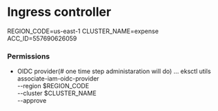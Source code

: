 # Ingress controller

REGION_CODE=us-east-1
CLUSTER_NAME=expense
ACC_ID=557690626059

### Permissions

* OIDC provider(# one time step administaration will do)
...
eksctl utils associate-iam-oidc-provider \
    --region $REGION_CODE \
    --cluster $CLUSTER_NAME \
    --approve